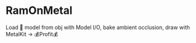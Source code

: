 # RamOnMetal
Load 🐑 model from obj with Model I/O, bake ambient occlusion, draw with MetalKit  ->  💰Profit💰
